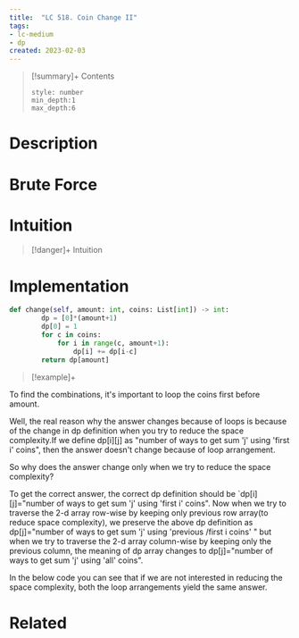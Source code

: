```yaml
---
title:  "LC 518. Coin Change II"
tags:
- lc-medium
- dp
created: 2023-02-03
---
```


>[!summary]+ Contents
>```toc
>style: number
>min_depth:1
>max_depth:6
>```

# Description

# Brute Force
# Intuition

>[!danger]+ Intuition

# Implementation
```python
def change(self, amount: int, coins: List[int]) -> int:
        dp = [0]*(amount+1)
        dp[0] = 1
        for c in coins:
            for i in range(c, amount+1):
                dp[i] += dp[i-c]
        return dp[amount]
```

>[!example]+ 

To find the combinations, it's important to loop the coins first before amount.


Well, the real reason why the answer changes because of loops is because of the change in dp definition when you try to reduce the space complexity.If we define dp[i][j] as "number of ways to get sum 'j' using 'first i' coins", then the answer doesn't change because of loop arrangement.

So why does the answer change only when we try to reduce the space complexity?

To get the correct answer, the correct dp definition should be `dp[i][j]="number of ways to get sum 'j' using 'first i' coins". Now when we try to traverse the 2-d array row-wise by keeping only previous row array(to reduce space complexity), we preserve the above dp definition as dp[j]="number of ways to get sum 'j' using 'previous /first i coins' " but when we try to traverse the 2-d array column-wise by keeping only the previous column, the meaning of dp array changes to dp[j]="number of ways to get sum 'j' using 'all' coins".

In the below code you can see that if we are not interested in reducing the space complexity, both the loop arrangements yield the same answer.
# Related
